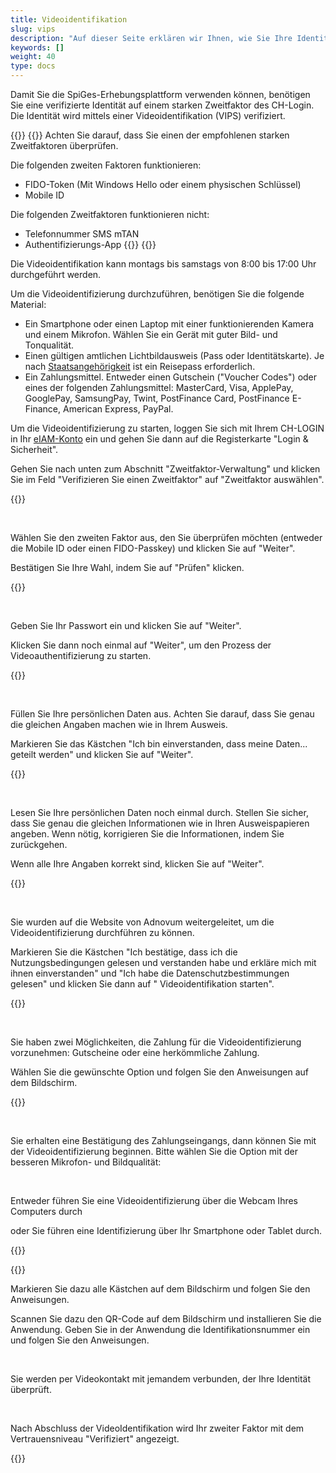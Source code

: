 ```yaml
---
title: Videoidentifikation
slug: vips
description: "Auf dieser Seite erklären wir Ihnen, wie Sie Ihre Identität mit Hilfe der Video-Authentifizierung überprüfen lassen können."
keywords: []
weight: 40
type: docs
---
```


Damit Sie die SpiGes-Erhebungsplattform verwenden können, benötigen Sie eine verifizierte Identität auf einem starken Zweitfaktor des CH-Login. Die Identität wird mittels einer Videoidentifikation (VIPS) verifiziert.

{{<alert color="warning">}}
{{<markdown>}}
Achten Sie darauf, dass Sie einen der empfohlenen starken Zweitfaktoren überprüfen.

Die folgenden zweiten Faktoren funktionieren:

- FIDO-Token (Mit Windows Hello oder einem physischen Schlüssel)
- Mobile ID

Die folgenden Zweitfaktoren funktionieren nicht:

- Telefonnummer SMS mTAN
- Authentifizierungs-App
{{</markdown>}}
{{</alert>}}

Die Videoidentifikation kann montags bis samstags von 8:00 bis 17:00 Uhr durchgeführt werden.

Um die Videoidentifizierung durchzuführen, benötigen Sie die folgende Material: 
- Ein Smartphone oder einen Laptop mit einer funktionierenden Kamera und einem Mikrofon. Wählen Sie ein Gerät mit guter Bild- und Tonqualität.  
- Einen gültigen amtlichen Lichtbildausweis (Pass oder Identitätskarte). Je nach [Staatsangehörigkeit](https://help.eiam.swiss/r/intrumcountryident/intrumcountryident_de.pdf?t=1688707317) ist ein Reisepass erforderlich.
- Ein Zahlungsmittel. Entweder einen Gutschein ("Voucher Codes") oder eines der folgenden Zahlungsmittel: MasterCard, Visa, ApplePay, GooglePay, SamsungPay, Twint, PostFinance Card, PostFinance E-Finance, American Express, PayPal.

<!-- 1ere paire de colonnes -->

<div class="two_column">

<div class="left_col">
<!-- First column content goes here -->
<p> Um die Videoidentifizierung zu starten, loggen Sie sich mit Ihrem CH-LOGIN in Ihr <a href="https://www.myaccount.eiam.admin.ch/"> eIAM-Konto</a> ein und gehen Sie dann auf die Registerkarte "Login & Sicherheit". </p>

<p> Gehen Sie nach unten zum Abschnitt "Zweitfaktor-Verwaltung" und klicken Sie im Feld "Verifizieren Sie einen Zweitfaktor" auf "Zweitfaktor auswählen". </p>
</div>

<div class="right_col">
<!-- Second column content goes here -->
{{<insertImage image="selection_second_facteur_de.png" description="Choix connexion" class="edge max-w-90">}} 
</div>

</div>

&nbsp;

<!-- 2ème paire de colonnes -->

<div class="two_column">

<div class="left_col">
<!-- First column content goes here -->
<p> Wählen Sie den zweiten Faktor aus, den Sie überprüfen möchten (entweder die Mobile ID oder einen FIDO-Passkey) und klicken Sie auf "Weiter". </p>

<p> Bestätigen Sie Ihre Wahl, indem Sie auf "Prüfen" klicken. </p>
</div>

<div class="right_col">
<!-- Second column content goes here -->
{{<insertImage image="selection_mobileid_de.png" description="Choix connexion" class="edge max-w-90">}} 
</div>

</div>

&nbsp;

<!-- 3ème paire de colonnes -->

<div class="two_column">

<div class="left_col">
<!-- First column content goes here -->
<p> Geben Sie Ihr Passwort ein und klicken Sie auf "Weiter". </p>

<p> Klicken Sie dann noch einmal auf "Weiter", um den Prozess der Videoauthentifizierung zu starten. </p>
</div>

<div class="right_col">
<!-- Second column content goes here -->
{{<insertImage image="vips_saisie_mdp_de.png" description="Choix connexion" class="edge max-w-90">}}
</div>

</div>

&nbsp;

<!-- 4ème paire de colonnes -->

<div class="two_column">

<div class="left_col">
<!-- First column content goes here -->
<p> Füllen Sie Ihre persönlichen Daten aus. Achten Sie darauf, dass Sie genau die gleichen Angaben machen wie in Ihrem Ausweis. </p>

<p> Markieren Sie das Kästchen "Ich bin einverstanden, dass meine Daten... geteilt werden" und klicken Sie auf "Weiter". </p>
</div>

<div class="right_col">
<!-- Second column content goes here -->
{{<insertImage image="saisie_donnees_perso_de.png" description="Choix connexion" class="edge max-w-90">}} 
</div>

</div>

&nbsp;

<!-- 5ème paire de colonnes -->

<div class="two_column">

<div class="left_col">
<!-- First column content goes here -->
<p> Lesen Sie Ihre persönlichen Daten noch einmal durch. Stellen Sie sicher, dass Sie genau die gleichen Informationen wie in Ihren Ausweispapieren angeben. Wenn nötig, korrigieren Sie die Informationen, indem Sie zurückgehen.</p>

<p> Wenn alle Ihre Angaben korrekt sind, klicken Sie auf "Weiter". </p>
</div>

<div class="right_col">
<!-- Second column content goes here -->
{{<insertImage image="controle_infos.png" description="Choix connexion" class="edge max-w-90">}}  <!-- Image en français -->
</div>

</div>

&nbsp;

<!-- 6ème paire de colonnes -->

<div class="two_column">

<div class="left_col">
<!-- First column content goes here -->
<p> Sie wurden auf die Website von Adnovum weitergeleitet, um die Videoidentifizierung durchführen zu können.</p>

<p> Markieren Sie die Kästchen "Ich bestätige, dass ich die Nutzungsbedingungen gelesen und verstanden habe und erkläre mich mit ihnen einverstanden" und "Ich habe die Datenschutzbestimmungen gelesen" und klicken Sie dann auf " Videoidentifikation starten". </p>
</div>

<div class="right_col">
<!-- Second column content goes here -->
{{<insertImage image="condition_adn.png" description="Choix connexion" class="edge max-w-90">}}   <!-- Image en français -->
</div>

</div>

&nbsp;

<!-- 7ème paire de colonnes -->

<div class="two_column">

<div class="left_col">
<!-- First column content goes here -->
<p>Sie haben zwei Möglichkeiten, die Zahlung für die Videoidentifizierung vorzunehmen: Gutscheine oder eine herkömmliche Zahlung. </p>

<p> Wählen Sie die gewünschte Option und folgen Sie den Anweisungen auf dem Bildschirm. </p>
</div>

<div class="right_col">
<!-- Second column content goes here -->
{{<insertImage image="paiement_video.png" description="Choix connexion" class="edge max-w-90">}}   <!-- Image en français -->
</div>

</div>

&nbsp;

Sie erhalten eine Bestätigung des Zahlungseingangs, dann können Sie mit der Videoidentifizierung beginnen. Bitte wählen Sie die Option mit der besseren Mikrofon- und Bildqualität:

&nbsp;

<!-- 8ème paire de colonnes avant -->
<div class="two_column">

<div class="left_col">
<!-- First column content goes here -->
<p> Entweder führen Sie eine Videoidentifizierung über die Webcam Ihres Computers durch </p>
</div>

<div class="right_col">
<!-- Second column content goes here -->
<p> oder Sie führen eine Identifizierung über Ihr Smartphone oder Tablet durch. </p>
</div>

</div>

<!-- 8ème paire de colonnes -->
<div class="two_column">

<div class="left_col">
<!-- First column content goes here -->
<p> {{<insertImage image="choix_ordi.png" description="Choix connexion" class="edge max-w-90">}}</p>   <!-- Image en français -->

</div>

<div class="right_col">
<!-- Second column content goes here -->
<p> {{<insertImage image="choix_tel.png" description="Choix connexion" class="edge max-w-90">}} </p>   <!-- Image en français -->
</div>

</div>

<!-- 8ème paire de colonnes bis -->
<div class="two_column">

<div class="left_col">
<!-- First column content goes here -->
<p> Markieren Sie dazu alle Kästchen auf dem Bildschirm und folgen Sie den Anweisungen. </p>

</div>

<div class="right_col">
<!-- Second column content goes here -->
<p> Scannen Sie dazu den QR-Code auf dem Bildschirm und installieren Sie die Anwendung. Geben Sie in der Anwendung die Identifikationsnummer ein und folgen Sie den Anweisungen. </p>
</div>

</div>

&nbsp;

Sie werden per Videokontakt mit jemandem verbunden, der Ihre Identität überprüft.

&nbsp;

<!-- 9ème paire de colonnes -->

<div class="two_column">

<div class="left_col">
<!-- First column content goes here -->
<p>Nach Abschluss der VideoIdentifikation wird Ihr zweiter Faktor mit dem Vertrauensniveau "Verifiziert" angezeigt. </p>

<div class="right_col">
<!-- Second column content goes here -->
{{<insertImage image="mobileid_verifie_de.png" description="Choix connexion" class="edge max-w-90">}}  
</div>

</div>